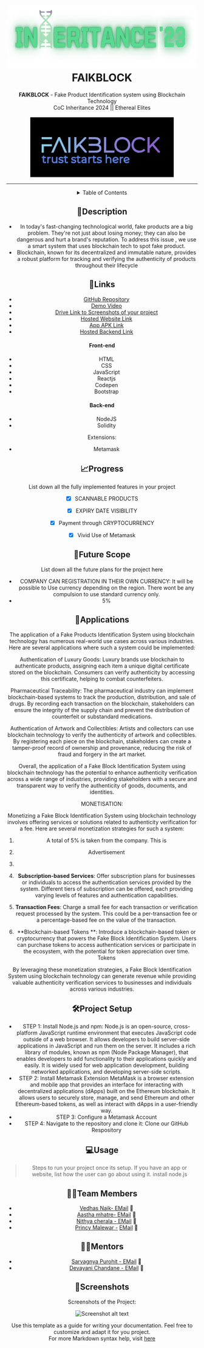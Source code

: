 <h1 align="center">
  <a href="https://github.com/CommunityOfCoders/Inheritance-2024">
    <img src="./Untitled.png" alt="CoC Inheritance 2022" width="500" height="166">
  </a>
  <br>
  FAIKBLOCK
</h1>

<div align="center">
   <strong>FAIKBLOCK</strong> - Fake Product Identification system using Blockchain Technology<br>
  CoC Inheritance 2024 || Ethereal Elites<br> <br>
<img src= "https://github.com/Nemo-0904/inheritance/blob/main/faikblock.jpg"
</div>
<hr>

<details>
<summary>Table of Contents</summary>

- [Description](#description)
- [Links](#links)
- [Tech Stack](#tech-stack)
- [Progress](#progress)
- [Future Scope](#future-scope)
- [Applications](#applications)
- [Project Setup](#project-setup)
- [Usage](#usage)
- [Team Members](#team-members)
- [Mentors](#mentors)
- [Screenshots](#screenshots)

</details>

## 📝Description

- In today's fast-changing technological world, fake products are a big problem. They're not just about losing money; they can also be dangerous and hurt a brand's reputation. To address  this issue , we use a smart system that uses blockchain tech to spot fake product.
- Blockchain, known for its decentralized and immutable nature, provides a robust platform for tracking and verifying the authenticity of products throughout their lifecycle




## 🔗Links

- [GitHub Repository]()
- [Demo Video](https://bit.ly/3HVumiF)
- [Drive Link to Screenshots of your project]()
- [Hosted Website Link]()
- [App APK Link]()
- [Hosted Backend Link]()


#### Front-end
- HTML
- CSS
- JavaScript
- Reactjs
- Codepen
- Bootstrap

#### Back-end
- NodeJS
- Solidity

Extensions:
- Metamask



## 📈Progress

List down all the fully implemented features in your project

- [x] SCANNABLE PRODUCTS 
- [x] EXPIRY DATE VISIBILITY
- [x] Payment through CRYPTOCURRENCY
- [x] Vivid Use of Metamask


## 🔮Future Scope

List down all the future plans for the project here

-  COMPANY CAN REGISTRATION IN THEIR OWN CURRENCY: It will be possible to Use  currency depending on the region. There wont be any compulsion to use standard currency only.
-  5% 

## 💸Applications

The application of a Fake Products Identification System using blockchain technology has numerous real-world use cases across various industries. Here are several applications where such a system could be implemented:

Authentication of Luxury Goods: 
Luxury brands use blockchain to authenticate products, assigning each item a unique digital certificate stored on the blockchain. Consumers can verify authenticity by accessing this certificate, helping to combat counterfeiters.

Pharmaceutical Traceability: The pharmaceutical industry can implement blockchain-based systems to track the production, distribution, and sale of drugs. By recording each transaction on the blockchain, stakeholders can ensure the integrity of the supply chain and prevent the distribution of counterfeit or substandard medications.

Authentication of Artwork and Collectibles: Artists and collectors can use blockchain technology to verify the authenticity of artwork and collectibles. By registering each piece on the blockchain, stakeholders can create a tamper-proof record of ownership and provenance, reducing the risk of fraud and forgery in the art market.

Overall, the application of a Fake Block Identification System using blockchain technology has the potential to enhance authenticity verification across a wide range of industries, providing stakeholders with a secure and transparent way to verify the authenticity of goods, documents, and identities.

MONETISATION: 

Monetizing a Fake Block Identification System using blockchain technology involves offering services or solutions related to authenticity verification for a fee. Here are several monetization strategies for such a system:

1. A total of 5% is taken from the company. This is
  
3. Advertisement
  
4. 


1. **Subscription-based Services**: Offer subscription plans for businesses or individuals to access the authentication services provided by the system. Different tiers of subscription can be offered, each providing varying levels of features and authentication capabilities.

2. **Transaction Fees**: Charge a small fee for each transaction or verification request processed by the system. This could be a per-transaction fee or a percentage-based fee on the value of the transaction.

 3. **Blockchain-based Tokens **: Introduce a blockchain-based token or cryptocurrency that powers the Fake Block Identification System. Users can purchase tokens to access authentication services or participate in the ecosystem, with the potential for token appreciation over time.
Tokens

By leveraging these monetization strategies, a Fake Block Identification System using blockchain technology can generate revenue while providing valuable authenticity verification services to businesses and individuals across various industries.

## 🛠Project Setup
- STEP 1: Install Node.js and npm: Node.js is an open-source, cross-platform JavaScript runtime environment that executes JavaScript code outside of a web browser. It allows developers to build server-side applications in JavaScript and run them on the server. It includes a rich library of modules, known as npm (Node Package Manager), that enables developers to add functionality to their applications quickly and easily. It is widely used for web application development, building networked applications, and developing server-side scripts.
- STEP 2: Install Metamask Extension MetaMask is a browser extension and mobile app that provides an interface for interacting with decentralized applications (dApps) built on the Ethereum blockchain. It allows users to securely store, manage, and send Ethereum and other Ethereum-based tokens, as well as interact with dApps in a user-friendly way.
- STEP 3: Configure a Metamask Account
- STEP 4: Navigate to the repository and clone it: Clone our GitHub Respository

## 💻Usage

>Steps to run your project once its setup. If you have an app or website, list how the user can go about using it.
>install node.js
>

## 👨‍💻Team Members

- [Vedhas Naik- ](https://github.com/NaikVedhas) [EMail](vedhasnaik121@gmail.com) :e-mail:
- [Aastha mhatre- ](https://github.com/Aastha2675) [EMail](avmhatre_b22@el.vjti.ac.in) :e-mail:
- [Nithya cherala - ](https://github.com/Nemo-0904) [EMail](nmcherala_b22@el.vjti.ac.in) :e-mail:
- [Princy Malewar -](https://github.com/Princy18Human) [EMail](malewarpriyancy@gmail.com) :e-mail: 

## 👨‍🏫Mentors

- [Sarvagnya Purohit - ](https://github.com/saRvaGnyA) [EMail](sarvagnyapurohit@gmail.com) :e-mail: 
- [Devayani Chandane - ](https://github.com/devayani03) [EMail](sarvagnyapurohit@gmail.com) :e-mail: 

## 📱Screenshots
Screenshots of the Project: 

![Screenshot alt text](https://i.redd.it/qp8ocyzvyj8a1.jpg "Here is a screenshot")

Use this template as a guide for writing your documentation. Feel free to customize and adapt it for you project.  
For more Markdown syntax help, visit [here](https://www.markdownguide.org/basic-syntax/)

